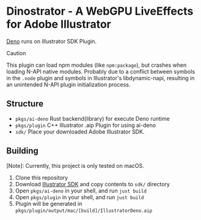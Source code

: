 # Dinostrator - A WebGPU LiveEffects for Adobe Illustrator

[Deno](https://deno.com) runs on Illustrator SDK Plugin.

> [!CAUTION]
> This plugin can load npm modules (like `npm:package`), but crashes when loading N-API native modules.
> Probably due to a conflict between symbols in the `.node` plugin and symbols in Illustrator's libdynamic-napi, resulting in an unintended N-API plugin initialization process.

## Structure

- `pkgs/ai-deno` Rust backend(library) for execute Deno runtime
- `pkgs/plugin` C++ Illustrator .aip Plugin for using ai-deno
- `sdk/` Place your downloaded Adobe Illustrator SDK.

## Building

[Note]: Currently, this project is only tested on macOS.

1. Clone this repository
2. Download [Illustrator SDK](https://developer.adobe.com/illustrator/) and copy contents to `sdk/` directory
3. Open `pkgs/ai-deno` in your shell, and run `just build`
4. Open `pkgs/plugin` in your shell, and run `just build`
5. Plugin will be generated in `pkgs/plugin/output/mac/[build]/IllustratorDeno.aip`
